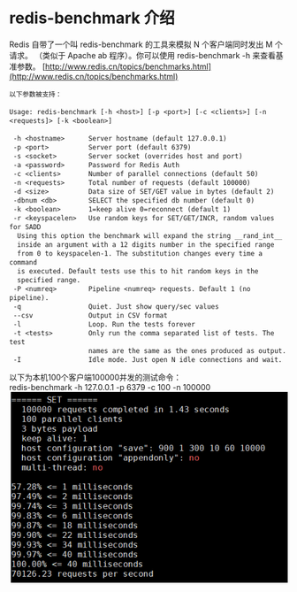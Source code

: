# redis-benchmark 介绍
Redis 自带了一个叫 redis-benchmark 的工具来模拟 N 个客户端同时发出 M 个请求。 （类似于 Apache ab 程序）。你可以使用 redis-benchmark -h 来查看基准参数。
[http://www.redis.cn/topics/benchmarks.html](http://www.redis.cn/topics/benchmarks.html)

```
以下参数被支持：

Usage: redis-benchmark [-h <host>] [-p <port>] [-c <clients>] [-n <requests]> [-k <boolean>]

 -h <hostname>      Server hostname (default 127.0.0.1)
 -p <port>          Server port (default 6379)
 -s <socket>        Server socket (overrides host and port)
 -a <password>      Password for Redis Auth
 -c <clients>       Number of parallel connections (default 50)
 -n <requests>      Total number of requests (default 100000)
 -d <size>          Data size of SET/GET value in bytes (default 2)
 -dbnum <db>        SELECT the specified db number (default 0)
 -k <boolean>       1=keep alive 0=reconnect (default 1)
 -r <keyspacelen>   Use random keys for SET/GET/INCR, random values for SADD
  Using this option the benchmark will expand the string __rand_int__
  inside an argument with a 12 digits number in the specified range
  from 0 to keyspacelen-1. The substitution changes every time a command
  is executed. Default tests use this to hit random keys in the
  specified range.
 -P <numreq>        Pipeline <numreq> requests. Default 1 (no pipeline).
 -q                 Quiet. Just show query/sec values
 --csv              Output in CSV format
 -l                 Loop. Run the tests forever
 -t <tests>         Only run the comma separated list of tests. The test
                    names are the same as the ones produced as output.
 -I                 Idle mode. Just open N idle connections and wait.
```
以下为本机100个客户端100000并发的测试命令：<br>
redis-benchmark -h 127.0.0.1 -p 6379 -c 100 -n 100000    <br>
![](pic2/202005040829.PNG)
